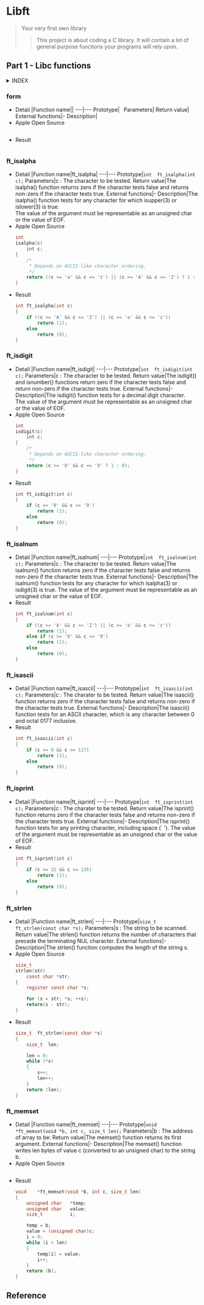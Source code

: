 # Libft
> Your very first own library
>> This project is about coding a C library.
It will contain a lot of general purpose functions your programs will rely upon.

## Part 1 - Libc functions

<details>
<summary>INDEX</summary>

1. [ft\_isalpha](#ft\_isalpha)
1. [ft\_isdigit](#ft\_isdigit)
1. [ft\_isalnum](#ft\_isalpha)
1. [ft\_isascii](#ft\_isalpha)
1. [ft\_isprint](#ft\_isprint)
1. [ft\_strlen](#ft\_strlen)
1. [ft\_memset](#ft\_memset)
1. [ft\_bzero](#ft\_bzero)
1. [ft\_memcpy](#ft\_memcpy)
1. [ft\_strlcpy](#ft\_strlcpy)
1. [ft\_strlcat](#ft\_strlcat)
1. [ft\_toupper](#ft\_toupper)
1. [ft\_tolower](#ft\_tolower)
1. [ft\_strchr](#ft\_strchr)
1. [ft\_strrchr](#ft\_strrchr)
1. [ft\_strncmp](#ft\_strncmp)
1. [ft\_memchr](#ft\_memchr)
1. [ft\_memcmp](#ft\_memcmp)
1. [ft\_strnstr](#ft\_strnstr)
1. [ft\_atoi](#ft\_atoi)
1. [ft\_calloc](#ft\_calloc)
1. [ft\_strdup](#ft\_strdup)
1. [ft\_substr](#ft\_substr)
1. [ft\_strjoin](#ft\_strjoin)
1. [ft\_strtrim](#ft\_strtrim)
1. [ft\_split](#ft\_split)
1. [ft\_itoa](#ft\_itoa)
1. [ft\_strmapi](#ft\_strmapi)
1. [ft\_striteri](#ft\_striteri)
1. [ft\_putchar\_fd](#ft\_putchar\_fd)
1. [ft\_putstr\_fd](#ft\_putstr\_fd)
1. [ft\_putendl\_fd](#ft\_putendl\_fd)
1. [ft\_putnbr\_fd](#ft\_putnbr\_fd)
1. [ft\_lstnew](#ft\_lstnew)
1. [ft\_lstadd\_front](#ft\_lstadd\_front)
1. [ft\_lstsize](#ft\_lstsize)
1. [ft\_lstlast](#ft\_lstlast)
1. [ft\_lstadd\_back](#ft\_lstlast)
1. [ft\_lstdelone](#ft\_lstdelone)
1. [ft\_lstclear](#ft\_lstclear)
1. [ft\_lstiter](#ft\_lstiter)
1. [ft\_lstmap](#ft\_lstmap)

</details>

### form
- Detail
	|Function name||
	---|---
	Prototype|` `
	Parameters|
	Return value|
	External functions|-
	Description|
- Apple Open Source
	```c

	```
- Result
	```c

	```

### ft\_isalpha
- Detail
	|Function name|ft\_isalpha|
	---|---
	Prototype|`int	ft_isalpha(int c);`
	Parameters|c : The character to be tested.
	Return value|The isalpha() function returns zero if the character tests false and returns non-zero if the character tests true.
	External functions|-
	Description|The isalpha() function tests for any character for which isupper(3) or islower(3) is true. <br> The value of the argument must be representable as an unsigned char or the value of EOF.
- Apple Open Source
	```c
	int
	isalpha(c)
		int c;
	{
		/*
		 * Depends on ASCII-like character ordering.
		 */
		return ((c >= 'a' && c <= 'z') || (c >= 'A' && c <= 'Z') ? 1 : 0);
	}
	```
- Result
	```c
	int	ft_isalpha(int c)
	{
		if ((c >= 'A' && c <= 'Z') || (c >= 'a' && c <= 'z'))
			return (1);
		else
			return (0);
	}
	```

### ft\_isdigit
- Detail
	|Function name|ft\_isdigit|
	---|---
	Prototype|`int	ft_isdigit(int c);`
	Parameters|c : The character to be tested.
	Return value|The isdigit() and isnumber() functions return zero if the character tests false and return non-zero if the character tests true.
	External functions|-
	Description|The isdigit() function tests for a decimal digit character. <br> The value of the argument must be representable as an unsigned char or the value of EOF.
- Apple Open Source
	```c
	int
	isdigit(c)
		int c;
	{
		/*
		 * Depends on ASCII-like character ordering.
		 */
		return (c >= '0' && c <= '9' ? 1 : 0);
	}
	```
- Result
	```c
	int	ft_isdigit(int c)
	{
		if (c >= '0' && c <= '9')
			return (1);
		else
			return (0);
	}
	```

### ft\_isalnum
- Detail
	|Function name|ft\_isalnum|
	---|---
	Prototype|`int	ft_isalnum(int c);`
	Parameters|c : The character to be tested.
	Return value|The isalnum() function returns zero if the character tests false and returns non-zero if the character tests true.
	External functions|-
	Description|The isalnum() function tests for any character for which isalpha(3) or isdigit(3) is true.  The value of the argument must be representable as an unsigned char or the value of EOF.
- Result
	```c
	int	ft_isalnum(int c)
	{
		if ((c >= 'A' && c <= 'Z') || (c >= 'a' && c <= 'z'))
			return (1);
		else if (c >= '0' && c <= '9')
			return (1);
		else
			return (0);
	}
	```

### ft\_isascii
- Detail
	|Function name|ft\_isascii|
	---|---
	Prototype|`int	ft_isascii(int c);`
	Parameters|c : The charater to be tested.
	Return value|The isascii() function returns zero if the character tests false and returns non-zero if the character tests true.
	External functions|-
	Description|The isascii() function tests for an ASCII character, which is any character between 0 and octal 0177 inclusive.
- Result
	```c
	int	ft_isascii(int c)
	{
		if (c >= 0 && c <= 127)
			return (1);
		else
			return (0);
	}
	```

### ft\_isprint
- Detail
	|Function name|ft\_isprint|
	---|---
	Prototype|`int	ft_isprint(int c);`
	Parameters|c : The charater to be tested.
	Return value|The isprint() function returns zero if the character tests false and returns non-zero if the character tests true.
	External functions|-
	Description|The isprint() function tests for any printing character, including space (` ').  The value of the argument must be representable as an unsigned char or the value of EOF.
- Result
	```c
	int	ft_isprint(int c)
	{
		if (c >= 32 && c <= 126)
			return (1);
		else
			return (0);
	}
	```

### ft\_strlen
- Detail
	|Function name|ft\_strlen|
	---|---
	Prototype|`size_t	ft_strlen(const char *s);`
	Parameters|s : The string to be scanned.
	Return value|The strlen() function returns the number of characters that precede the terminating NUL character.
	External functions|-
	Description|The strlen() function computes the length of the string s.
- Apple Open Source
	```c
	size_t
	strlen(str)
		const char *str;
	{
		register const char *s;

		for (s = str; *s; ++s);
		return(s - str);
	}
	```
- Result
	```c
	size_t	ft_strlen(const char *s)
	{
		size_t	len;

		len = 0;
		while (*s)
		{
			s++;
			len++;
		}
		return (len);
	}
	```

### ft\_memset
- Detail
	|Function name|ft\_memset|
	---|---
	Prototype|`void	*ft_memset(void *b, int c, size_t len);`
	Parameters|b : The address of array to be:
	Return value|The memset() function returns its first argument.
	External functions|-
	Description|The memset() function writes len bytes of value c (converted to an unsigned char) to the string b.
- Apple Open Source
	```c

	```
- Result
	```c
	void	*ft_memset(void *b, int c, size_t len)
	{
		unsigned char	*temp;
		unsigned char	value;
		size_t			i;

		temp = b;
		value = (unsigned char)c;
		i = 0;
		while (i < len)
		{
			temp[i] = value;
			i++;
		}
		return (b);
	}
	```

## Reference
